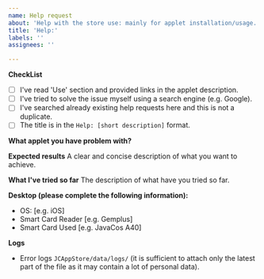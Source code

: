 ```yaml
---
name: Help request
about: 'Help with the store use: mainly for applet installation/usage.'
title: 'Help:'
labels: ''
assignees: ''

---
```


**CheckList**

[comment]: # (To check the box, replace ' ' with 'x', e.g. [x])
 - [ ] I've read 'Use' section and provided links in the applet description.
 - [ ] I've tried to solve the issue myself using a search engine (e.g. Google).
 - [ ] I've searched already existing help requests here and this is not a duplicate.
 - [ ] The title is in the `Help: [short description]` format.

**What applet you have problem with?**

**Expected results**
A clear and concise description of what you want to achieve.

**What I've tried so far**
The description of what have you tried so far.

**Desktop (please complete the following information):**
 - OS: [e.g. iOS]
 - Smart Card Reader [e.g. Gemplus]
 - Smart Card Used [e.g. JavaCos A40]

**Logs**
 - Error logs `JCAppStore/data/logs/` (it is sufficient to attach only the latest part of the file as it may contain a lot of personal data).
